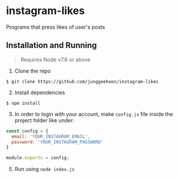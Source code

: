 # instagram-likes

Programs that press likes of user's posts

## Installation and Running
> Requires Node v7.6 or above

1. Clone the repo
```
$ git clone https://github.com/junggeehoon/instagram-likes
```
2. Install dependencies
```
$ npm install
```
3. In order to login with your account, make `config.js` file inside the project folder like under:
```javascript
const config = {
  email: 'YOUR_INSTAGRAM_EMAIL',
  password: 'YOUR_INSTAGRAM_PASSWORD'
}

module.exports = config;
```
5. Run using `node index.js`
